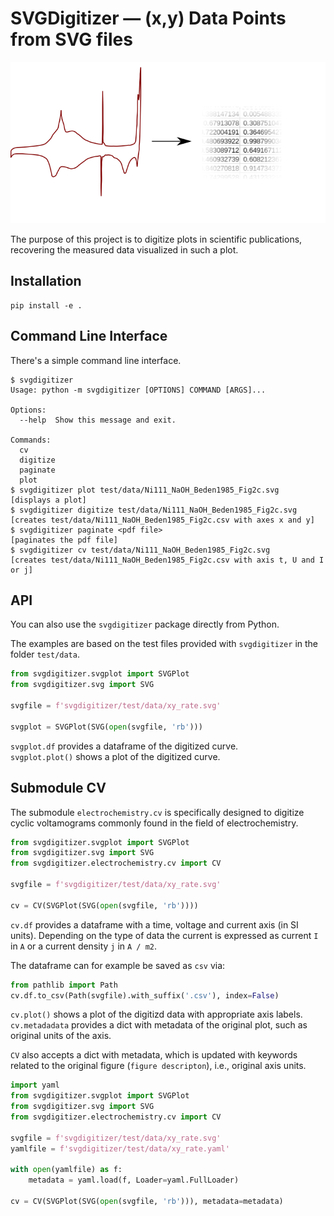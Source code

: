 # SVGDigitizer — (x,y) Data Points from SVG files

![Logo](./logo.svg)

The purpose of this project is to digitize plots in scientific publications, recovering the measured data visualized in such a plot.

## Installation

```
pip install -e .
```

## Command Line Interface

There's a simple command line interface.

```
$ svgdigitizer
Usage: python -m svgdigitizer [OPTIONS] COMMAND [ARGS]...

Options:
  --help  Show this message and exit.

Commands:
  cv
  digitize
  paginate
  plot
$ svgdigitizer plot test/data/Ni111_NaOH_Beden1985_Fig2c.svg
[displays a plot]
$ svgdigitizer digitize test/data/Ni111_NaOH_Beden1985_Fig2c.svg
[creates test/data/Ni111_NaOH_Beden1985_Fig2c.csv with axes x and y]
$ svgdigitizer paginate <pdf file>
[paginates the pdf file]
$ svgdigitizer cv test/data/Ni111_NaOH_Beden1985_Fig2c.svg
[creates test/data/Ni111_NaOH_Beden1985_Fig2c.csv with axis t, U and I or j]
```

## API

You can also use the `svgdigitizer` package directly from Python.

The examples are based on the test files provided with `svgdigitizer` in the folder `test/data`.
 
```python
from svgdigitizer.svgplot import SVGPlot
from svgdigitizer.svg import SVG

svgfile = f'svgdigitizer/test/data/xy_rate.svg'
    
svgplot = SVGPlot(SVG(open(svgfile, 'rb')))
```

`svgplot.df` provides a dataframe of the digitized curve.  
`svgplot.plot()` shows a plot of the digitized curve.


## Submodule CV

The submodule `electrochemistry.cv` is specifically designed to digitize cyclic voltamograms
commonly found in the field of electrochemistry.

```python
from svgdigitizer.svgplot import SVGPlot
from svgdigitizer.svg import SVG
from svgdigitizer.electrochemistry.cv import CV

svgfile = f'svgdigitizer/test/data/xy_rate.svg'
    
cv = CV(SVGPlot(SVG(open(svgfile, 'rb'))))
```

`cv.df` provides a dataframe with a time, voltage and current axis (in SI units). Depending on the type of data the current is expressed as current `I` in `A` or a current density `j` in `A / m2`.

The dataframe can for example be saved as `csv` via:

```python
from pathlib import Path
cv.df.to_csv(Path(svgfile).with_suffix('.csv'), index=False)
``` 

`cv.plot()` shows a plot of the digitizd data with appropriate axis labels.  
`cv.metadadata` provides a dict with metadata of the original plot, such as original units of the axis.


`CV` also accepts a dict with metadata, which is updated with keywords related to the original figure (`figure descripton`), i.e., original axis units.

```python
import yaml
from svgdigitizer.svgplot import SVGPlot
from svgdigitizer.svg import SVG
from svgdigitizer.electrochemistry.cv import CV

svgfile = f'svgdigitizer/test/data/xy_rate.svg'
yamlfile = f'svgdigitizer/test/data/xy_rate.yaml'

with open(yamlfile) as f:
    metadata = yaml.load(f, Loader=yaml.FullLoader)

cv = CV(SVGPlot(SVG(open(svgfile, 'rb'))), metadata=metadata)
```
